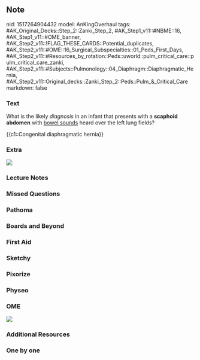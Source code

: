 ## Note
nid: 1517264904432
model: AnKingOverhaul
tags: #AK_Original_Decks::Step_2::Zanki_Step_2, #AK_Step1_v11::#NBME::16, #AK_Step1_v11::#OME_banner, #AK_Step2_v11::!FLAG_THESE_CARDS::Potential_duplicates, #AK_Step2_v11::#OME::16_Surgical_Subspecialties::01_Peds_First_Days, #AK_Step2_v11::#Resources_by_rotation::Peds::uworld::pulm_critical_care::pulm_critical_care_zanki, #AK_Step2_v11::#Subjects::Pulmonology::04_Diaphragm::Diaphragmatic_Hernia, #AK_Step2_v11::Original_decks::Zanki_Step_2::Peds::Pulm_&_Critical_Care
markdown: false

### Text
What is the likely <i>diagnosis</i> in an infant that presents with
a <b>scaphoid</b> <b>abdomen</b> with <u>bowel sounds</u> heard
over the left lung fields?
<div>
  {{c1::Congenital diaphragmatic hernia}}
</div>

### Extra
<img src="ok%20(9).png">

### Lecture Notes


### Missed Questions


### Pathoma


### Boards and Beyond


### First Aid


### Sketchy


### Pixorize


### Physeo


### OME
<div class="ome-widget">
  <a href="https://onlinemeded.org?ref=anki"><img src=
  "_OME_AnkiFlashcards_General_7.png"></a>
</div>

### Additional Resources


### One by one

